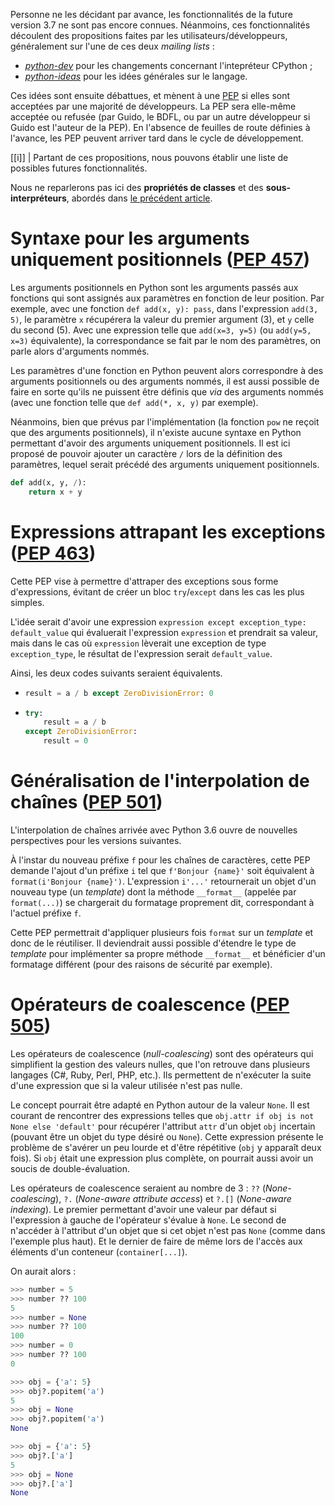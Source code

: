 Personne ne les décidant par avance, les fonctionnalités de la future version 3.7 ne sont pas encore connues.
Néanmoins, ces fonctionnalités découlent des propositions faites par les utilisateurs/développeurs, généralement sur l'une de ces deux *mailing lists* :

 - [*python-dev*](https://mail.python.org/mailman/listinfo/python-dev) pour les changements concernant l'intepréteur CPython ;
 - [*python-ideas*](https://mail.python.org/mailman/listinfo/python-ideas) pour les idées générales sur le langage.

Ces idées sont ensuite débattues, et mènent à une [PEP](https://www.python.org/dev/peps/) si elles sont acceptées par une majorité de développeurs.
La PEP sera elle-même acceptée ou refusée 
(par Guido, le BDFL, ou par un autre développeur si Guido est l'auteur de la PEP). En
l'absence de feuilles de route définies à l'avance, les PEP peuvent arriver
tard dans le cycle de développement.

[[i]]
| Partant de ces propositions, nous pouvons établir une liste de possibles futures fonctionnalités.

Nous ne reparlerons pas ici des **propriétés de classes** et des **sous-interpréteurs**, abordés dans [le précédent article](/articles/175/sortie-de-python-3-5/#4-ce-que-lon-peut-attendre-pour-la-version-3-6-1).

# Syntaxe pour les arguments uniquement positionnels ([PEP 457](https://www.python.org/dev/peps/pep-0457/))

Les arguments positionnels en Python sont les arguments passés aux fonctions qui sont assignés aux paramètres en fonction de leur position.
Par exemple, avec une fonction `def add(x, y): pass`, dans l'expression `add(3, 5)`, le paramètre `x` récupérera la valeur du premier argument (3), et `y` celle du second (5).
Avec une expression telle que `add(x=3, y=5)` (ou `add(y=5, x=3)` équivalente), la correspondance se fait par le nom des paramètres, on parle alors d'arguments nommés.

Les paramètres d'une fonction en Python peuvent alors correspondre à des arguments positionnels ou des arguments nommés,
il est aussi possible de faire en sorte qu'ils ne puissent être définis que *via* des arguments nommés (avec une fonction telle que `def add(*, x, y)` par exemple).

Néanmoins, bien que prévus par l'implémentation (la fonction `pow` ne reçoit que des arguments positionnels), il n'existe aucune syntaxe en Python permettant d'avoir des arguments uniquement positionnels.
Il est ici proposé de pouvoir ajouter un caractère `/` lors de la définition des paramètres, lequel serait précédé des arguments uniquement positionnels.

```python
def add(x, y, /):
    return x + y
```

# Expressions attrapant les exceptions ([PEP 463](https://www.python.org/dev/peps/pep-0463/))

Cette PEP vise à permettre d'attraper des exceptions sous forme d'expressions, évitant de créer un bloc `try`/`except` dans les cas les plus simples.

L'idée serait d'avoir une expression `expression except exception_type: default_value` qui évaluerait l'expression `expression` et prendrait sa valeur, mais dans le cas où `expression` lèverait une exception de type `exception_type`, le résultat de l'expression serait `default_value`.

Ainsi, les deux codes suivants seraient équivalents.

* ```python
  result = a / b except ZeroDivisionError: 0
  ```
* ```python
  try:
      result = a / b
  except ZeroDivisionError:
      result = 0
  ```

# Généralisation de l'interpolation de chaînes ([PEP 501](https://www.python.org/dev/peps/pep-0501/))

L'interpolation de chaînes arrivée avec Python 3.6 ouvre de nouvelles perspectives pour les versions suivantes.

À l'instar du nouveau préfixe `f` pour les chaînes de caractères, cette PEP demande l'ajout d'un préfixe `i` tel que `f'Bonjour {name}'` soit équivalent à `format(i'Bonjour {name}')`.
L'expression `i'...'` retournerait un objet d'un nouveau type (un *template*) dont la méthode `__format__` (appelée par `format(...)`) se chargerait du formatage proprement dit, correspondant à l'actuel préfixe `f`.

Cette PEP permettrait d'appliquer plusieurs fois `format` sur un *template* et donc de le réutiliser.
Il deviendrait aussi possible d'étendre le type de *template* pour implémenter sa propre méthode `__format__` et bénéficier d'un formatage différent (pour des raisons de sécurité par exemple).

# Opérateurs de coalescence ([PEP 505](https://www.python.org/dev/peps/pep-0505/))

Les opérateurs de coalescence (*null-coalescing*) sont des opérateurs qui simplifient la gestion des valeurs nulles, que l'on retrouve dans plusieurs langages (C#, Ruby, Perl, PHP, etc.).
Ils permettent de n'exécuter la suite d'une expression que si la valeur utilisée n'est pas nulle.

Le concept pourrait être adapté en Python autour de la valeur `None`.
Il est courant de rencontrer des expressions telles que `obj.attr if obj is not None else 'default'` pour récupérer l'attribut `attr` d'un objet `obj` incertain (pouvant être un objet du type désiré ou `None`).
Cette expression présente le problème de s'avérer un peu lourde et d'être répétitive (`obj` y apparaît deux fois).
Si `obj` était une expression plus complète, on pourrait aussi avoir un soucis de double-évaluation.

Les opérateurs de coalescence seraient au nombre de 3 : `??` (*None-coalescing*), `?.` (*None-aware attribute access*) et `?.[]` (*None-aware indexing*).
Le premier permettant d'avoir une valeur par défaut si l'expression à gauche de l'opérateur s'évalue à `None`.
Le second de n'accéder à l'attribut d'un objet que si cet objet n'est pas `None` (comme dans l'exemple plus haut).
Et le dernier de faire de même lors de l'accès aux éléments d'un conteneur (`container[...]`).

On aurait alors :

```python
>>> number = 5
>>> number ?? 100
5
>>> number = None
>>> number ?? 100
100
>>> number = 0
>>> number ?? 100
0

>>> obj = {'a': 5}
>>> obj?.popitem('a')
5
>>> obj = None
>>> obj?.popitem('a')
None

>>> obj = {'a': 5}
>>> obj?.['a']
5
>>> obj = None
>>> obj?.['a']
None
```

